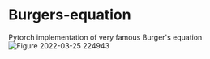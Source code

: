 # Burgers-equation
Pytorch implementation of very famous Burger's equation
![Figure 2022-03-25 224943](https://user-images.githubusercontent.com/51938243/186909825-4272e270-0978-4178-b2a4-0232582d97fb.png)
